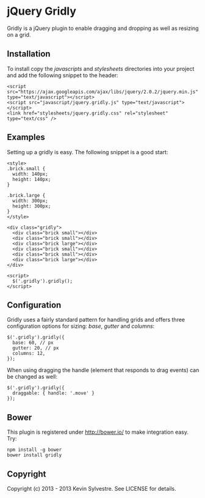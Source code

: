 # jQuery Gridly

Gridly is a jQuery plugin to enable dragging and dropping as well as resizing on a grid.

## Installation

To install copy the *javascripts* and *stylesheets* directories into your project and add the following snippet to the header:

    <script src="https://ajax.googleapis.com/ajax/libs/jquery/2.0.2/jquery.min.js" type="text/javascript"></script>
    <script src="javascript/jquery.gridly.js" type="text/javascript"></script>
    <link href="stylesheets/jquery.gridly.css" rel="stylesheet" type="text/css" />

## Examples

Setting up a gridly is easy. The following snippet is a good start:

    <style>
    .brick.small {
      width: 140px;
      height: 140px;
    }

    .brick.large {
      width: 300px;
      height: 300px;
    }
    </style>

    <div class="gridly">
      <div class="brick small"></div>
      <div class="brick small"></div>
      <div class="brick large"></div>
      <div class="brick small"></div>
      <div class="brick small"></div>
      <div class="brick large"></div>
    </div>

    <script>
      $('.gridly').gridly();
    </script>

## Configuration

Gridly uses a fairly standard pattern for handling grids and offers three configuration options for sizing: *base*, *gutter* and *columns*:

    $('.gridly').gridly({
      base: 60, // px 
      gutter: 20, // px
      columns: 12,
    });

When using dragging the handle (element that responds to drag events) can be changed as well:

    $('.gridly').gridly({
      draggable: { handle: '.move' }
    });

## Bower

This plugin is registered under http://bower.io/ to make integration easy. Try:

    npm install -g bower
    bower install gridly

## Copyright

Copyright (c) 2013 - 2013 Kevin Sylvestre. See LICENSE for details.
